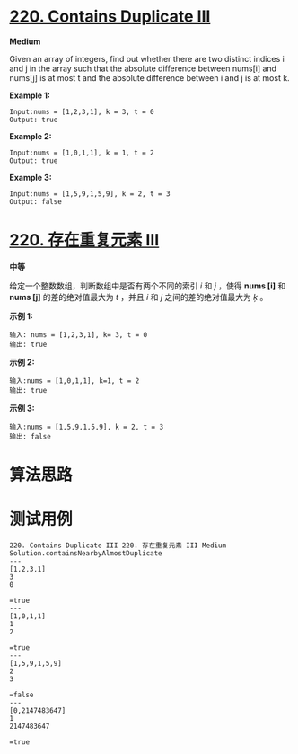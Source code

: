 # [220. Contains Duplicate III][enTitle]

**Medium**

Given an array of integers, find out whether there are two distinct indices i and j in the array such that the absolute difference between nums[i] and nums[j] is at most t and the absolute difference between i and j is at most k.


**Example 1:** 

```
Input:nums = [1,2,3,1], k = 3, t = 0
Output: true
```


**Example 2:** 

```
Input:nums = [1,0,1,1], k = 1, t = 2
Output: true
```


**Example 3:** 

```
Input:nums = [1,5,9,1,5,9], k = 2, t = 3
Output: false
```








# [220. 存在重复元素 III][cnTitle]

**中等**

给定一个整数数组，判断数组中是否有两个不同的索引  *i*  和  *j* ，使得 **nums [i]**  和 **nums [j]**  的差的绝对值最大为  *t* ，并且  *i*  和  *j*  之间的差的绝对值最大为  *ķ* 。

**示例 1:** 

```
输入: nums = [1,2,3,1], k= 3, t = 0
输出: true
```

**示例 2:** 

```
输入:nums = [1,0,1,1], k=1, t = 2
输出: true
```

**示例 3:** 

```
输入:nums = [1,5,9,1,5,9], k = 2, t = 3
输出: false
```




# 算法思路

# 测试用例
```
220. Contains Duplicate III 220. 存在重复元素 III Medium
Solution.containsNearbyAlmostDuplicate
---
[1,2,3,1]
3
0

=true
---
[1,0,1,1]
1
2

=true
---
[1,5,9,1,5,9]
2
3

=false
---
[0,2147483647]
1
2147483647

=true
```

[enTitle]: https://leetcode.com/problems/contains-duplicate-iii/
[cnTitle]: https://leetcode-cn.com/problems/contains-duplicate-iii/
